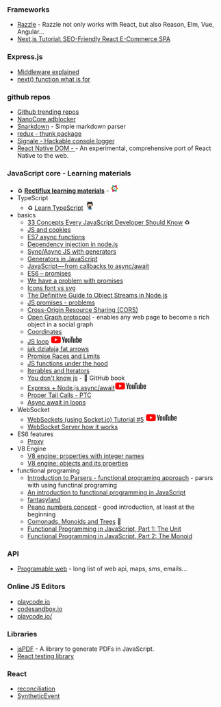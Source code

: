 
### Frameworks
- [Razzle](https://github.com/jaredpalmer/razzle) - Razzle not only works with React, but also Reason, Elm, Vue, Angular...
- [Next.js Tutorial: SEO-Friendly React E-Commerce SPA](https://snipcart.com/blog/react-seo-nextjs-tutorial)






### Express.js
- [Middleware explained](https://stackoverflow.com/questions/35676259/understanding-middleware-and-route-handler-in-express-js)
- [next() function what is for](https://stackoverflow.com/questions/13133071/express-next-function-what-is-it-really-for)






### github repos
- [Github trending repos](https://github.com/vitalets/github-trending-repos)
- [NanoCore adblocker](https://github.com/NanoAdblocker/NanoCore)
- [Snarkdown](https://github.com/developit/snarkdown) - Simple markdown parser
- [redux - thunk package](https://github.com/gaearon/redux-thunk)
- [Signale - Hackable console logger](https://github.com/klauscfhq/signale/blob/master/signale.js)
- [React Native DOM - ](https://github.com/vincentriemer/react-native-dom) - An experimental, comprehensive port of React Native to the web.






### JavaScript core - Learning materials
- :recycle: [__Rectiflux learning materials__](https://www.reactiflux.com/learning/#learning-current-javascript-es6) - <img src="./images/rectiflux.png" width="auto" height="20"/>
- TypeScript
	- :recycle: [Learn TypeScript](https://github.com/snipcart/learn-typescript)  <img src="./images/github.png" width="auto" height="20"/>
- basics
	- [33 Concepts Every JavaScript Developer Should Know](https://github.com/leonardomso/33-js-concepts#call-stack) :recycle:
	- [JS and cookies](https://www.quirksmode.org/js/cookies.html)
	- [ES7 async functions](https://jakearchibald.com/2014/es7-async-functions/)
	- [Dependency injection in node.js](https://medium.com/@Jeffijoe/dependency-injection-in-node-js-2016-edition-f2a88efdd427)
	- [Sync/Async JS with generators](http://chrisbuttery.com/articles/synchronous-asynchronous-javascript-with-es6-generators/)
	- [Generators in JavaScript](https://codeburst.io/generators-in-javascript-1a7f9f884439)
	- [JavaScript — from callbacks to async/await](https://medium.freecodecamp.org/javascript-from-callbacks-to-async-await-1cc090ddad99)
	- [ES6 – promises](https://mrzepinski.pl/es6%E2%80%8A-promises.html)
	- [We have a problem with promises](https://pouchdb.com/2015/05/18/we-have-a-problem-with-promises.html)
	- [Icons font vs svg](https://css-tricks.com/icon-fonts-vs-svg/)
	- [The Definitive Guide to Object Streams in Node.js](https://community.risingstack.com/the-definitive-guide-to-object-streams-in-node-js/)
	- [JS promises - problems](https://pouchdb.com/2015/05/18/we-have-a-problem-with-promises.html)
	- [Cross-Origin Resource Sharing (CORS)](https://developer.mozilla.org/en-US/docs/Web/HTTP/CORS)
	- [Open Graph protocool](http://ogp.me/) - enables any web page to become a rich object in a social graph
	- [Coordinates](https://javascript.info/coordinates)
	- [JS loop](https://www.youtube.com/watch?feature=player_embedded&v=cCOL7MC4Pl0)  <img src="./images/youtube.png" width="auto" height="20"/>
	- [jak działają fat arrows](http://bedekodzic.pl/function-vs/)
	- [Promise Races and Limits](https://hackernoon.com/async-await-essentials-for-production-loops-control-flows-limits-23eb40f171bd)
	- [JS functions under the hood](https://wanago.io/2018/05/28/diving-into-functions-passing-by-reference-is-a-lie/)
	- [Iterables and Iterators](http://exploringjs.com/es6/ch_iteration.html#sec_overview-iteration)
	- [You don't know js](https://github.com/getify/You-Dont-Know-JS) - :book: GitHub book
	- [Express + Node.js async/await](http://www.youtube.com/watch?feature=player_embedded&v=x51Qxg_epQ4)<img src="./images/youtube.png" width="auto" height="20"/>
	- [Proper Tail Calls - PTC](https://github.com/tc39/proposal-ptc-syntax#syntactic-tail-calls-stc)
	- [Async await in loops](https://zellwk.com/blog/async-await-in-loops/)
- WebSocket
	- [WebSockets (using Socket.io) Tutorial #5](https://www.youtube.com/watch?feature=player_embedded&v=FvArk8-qgCk) <img src="./images/youtube.png" width="auto" height="20"/>
	- [WebSocket Server how it works](https://developer.mozilla.org/en-US/docs/Web/API/WebSockets_API/Writing_WebSocket_servers)
- ES6 features
	- [Proxy](https://www.atyantik.com/proxy-javascript-es6-feature/)
- V8 Engine 
	- [V8 engine: properties with integer names](https://v8project.blogspot.com/2017/09/elements-kinds-in-v8.html)
	- [V8 engine: objects and its prperties](https://v8project.blogspot.com/2017/08/fast-properties.html)
- functional programing
	- [Introduction to Parsers - functional programing approach](https://medium.com/@chetcorcos/introduction-to-parsers-644d1b5d7f3d) - parsrs with using functinal programing
	- [An introduction to functional programming in JavaScript](https://opensource.com/article/17/6/functional-javascript)
	- [fantasyland](https://medium.com/javascript-inside/slaying-a-ui-antipattern-in-fantasyland-907cbc322d2a)
	- [Peano numbers concept](http://www.tomharding.me/) - good introduction, at least at the beginning
	- [Comonads, Monoids and Trees](https://joneshf.github.io/programming/2015/12/31/Comonads-Monoids-and-Trees.html) :book:
	- [Functional Programming in JavaScript, Part 1: The Unit](https://marmelab.com/blog/2018/03/14/functional-programming-1-unit-of-code.html)
	- [Functional Programming in JavaScript, Part 2: The Monoid](https://marmelab.com/blog/2018/04/18/functional-programming-2-monoid.html)






### API
- [Programable web](https://www.programmableweb.com/category-api) - long list of web api, maps, sms, emails...






### Online JS Editors
- [playcode.io](https://playcode.io/132833?tabs=console&script.js&output)
- [codesandbox.io](https://codesandbox.io)
- [playcode.io/](http://playcode.io/)


### Libraries
- [jsPDF](https://github.com/MrRio/jsPDF) - A library to generate PDFs in JavaScript.
- [React testing library](https://typeofweb.com/tdd-react-testing-library/)





### React
- [reconciliation](https://github.com/facebook/react/issues/11527#issuecomment-360199710)
- [SyntheticEvent](https://pl.reactjs.org/docs/events.html)